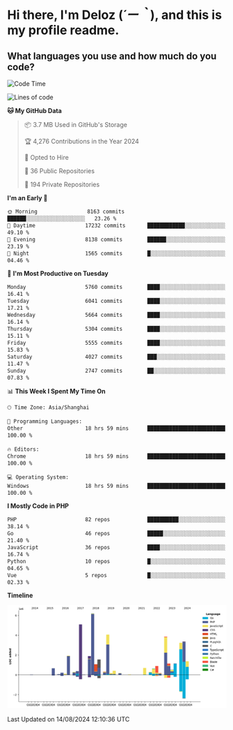 # **Hi there, I'm Deloz (*´ー｀*), and this is my profile readme.**

## **What languages you use and how much do you code?**

<!--START_SECTION:waka-->
![Code Time](http://img.shields.io/badge/Code%20Time-4%2C544%20hrs%2057%20mins-blue)

![Lines of code](https://img.shields.io/badge/From%20Hello%20World%20I%27ve%20Written-41.6%20million%20lines%20of%20code-blue)

**🐱 My GitHub Data** 

> 📦 3.7 MB Used in GitHub's Storage 
 > 
> 🏆 4,276 Contributions in the Year 2024
 > 
> 💼 Opted to Hire
 > 
> 📜 36 Public Repositories 
 > 
> 🔑 194 Private Repositories 
 > 
**I'm an Early 🐤** 

```text
🌞 Morning                8163 commits        ██████░░░░░░░░░░░░░░░░░░░   23.26 % 
🌆 Daytime                17232 commits       ████████████░░░░░░░░░░░░░   49.10 % 
🌃 Evening                8138 commits        ██████░░░░░░░░░░░░░░░░░░░   23.19 % 
🌙 Night                  1565 commits        █░░░░░░░░░░░░░░░░░░░░░░░░   04.46 % 
```
📅 **I'm Most Productive on Tuesday** 

```text
Monday                   5760 commits        ████░░░░░░░░░░░░░░░░░░░░░   16.41 % 
Tuesday                  6041 commits        ████░░░░░░░░░░░░░░░░░░░░░   17.21 % 
Wednesday                5664 commits        ████░░░░░░░░░░░░░░░░░░░░░   16.14 % 
Thursday                 5304 commits        ████░░░░░░░░░░░░░░░░░░░░░   15.11 % 
Friday                   5555 commits        ████░░░░░░░░░░░░░░░░░░░░░   15.83 % 
Saturday                 4027 commits        ███░░░░░░░░░░░░░░░░░░░░░░   11.47 % 
Sunday                   2747 commits        ██░░░░░░░░░░░░░░░░░░░░░░░   07.83 % 
```


📊 **This Week I Spent My Time On** 

```text
🕑︎ Time Zone: Asia/Shanghai

💬 Programming Languages: 
Other                    18 hrs 59 mins      █████████████████████████   100.00 % 

🔥 Editors: 
Chrome                   18 hrs 59 mins      █████████████████████████   100.00 % 

💻 Operating System: 
Windows                  18 hrs 59 mins      █████████████████████████   100.00 % 
```

**I Mostly Code in PHP** 

```text
PHP                      82 repos            ██████████░░░░░░░░░░░░░░░   38.14 % 
Go                       46 repos            █████░░░░░░░░░░░░░░░░░░░░   21.40 % 
JavaScript               36 repos            ████░░░░░░░░░░░░░░░░░░░░░   16.74 % 
Python                   10 repos            █░░░░░░░░░░░░░░░░░░░░░░░░   04.65 % 
Vue                      5 repos             █░░░░░░░░░░░░░░░░░░░░░░░░   02.33 % 
```



**Timeline**

![Lines of Code chart](https://raw.githubusercontent.com/deloz/deloz/main/assets/bar_graph.png)


 Last Updated on 14/08/2024 12:10:36 UTC
<!--END_SECTION:waka-->

